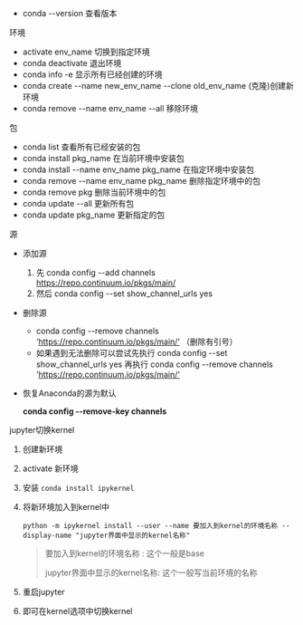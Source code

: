 * conda --version 查看版本



环境

* activate env_name 切换到指定环境
* conda deactivate 退出环境
* conda info -e 显示所有已经创建的环境
* conda create --name new_env_name --clone old_env_name (克隆)创建新环境
* conda remove --name env_name --all 移除环境



包

* conda list 查看所有已经安装的包
* conda install pkg_name 在当前环境中安装包
* conda install --name env_name pkg_name 在指定环境中安装包
* conda remove --name env_name pkg_name 删除指定环境中的包
* conda remove pkg 删除当前环境中的包
* conda update --all 更新所有包
* conda update pkg_name 更新指定的包



源

* 添加源
  1. 先 conda config --add channels https://repo.continuum.io/pkgs/main/  
  2. 然后  conda config --set show_channel_urls yes 
* 删除源
  *  conda config --remove channels ‘https://repo.continuum.io/pkgs/main/‘   （删除有引号） 
  *  如果遇到无法删除可以尝试先执行
    conda config --set show_channel_urls yes
    再执行
    conda config --remove channels ’https://repo.continuum.io/pkgs/main/‘ 

* 恢复Anaconda的源为默认  

  **conda config --remove-key channels**



jupyter切换kernel

1. 创建新环境

2. activate 新环境

3. 安装 `conda install ipykernel`

4. 将新环境加入到kernel中 

   ```shell
   python -m ipykernel install --user --name 要加入到kernel的环境名称 --display-name "jupyter界面中显示的kernel名称"
   ```

   >   要加入到kernel的环境名称 : 这个一般是base
   >
   >   jupyter界面中显示的kernel名称: 这个一般写当前环境的名称

5. 重启jupyter

6. 即可在kernel选项中切换kernel